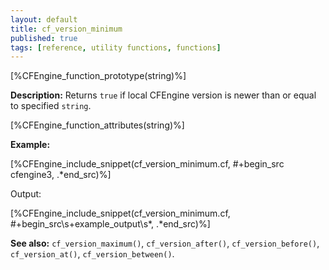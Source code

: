 ```yaml
---
layout: default
title: cf_version_minimum
published: true
tags: [reference, utility functions, functions]
---
```


[%CFEngine_function_prototype(string)%]

**Description:** Returns `true` if local CFEngine version is newer than or equal to specified `string`.

[%CFEngine_function_attributes(string)%]

**Example:**

[%CFEngine_include_snippet(cf_version_minimum.cf, #\+begin_src cfengine3, .*end_src)%]

Output:

[%CFEngine_include_snippet(cf_version_minimum.cf, #\+begin_src\s+example_output\s*, .*end_src)%]

**See also:** `cf_version_maximum()`, `cf_version_after()`, `cf_version_before()`, `cf_version_at()`, `cf_version_between()`.
